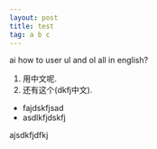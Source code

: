 ```yaml
---
layout: post
title: test
tag: a b c
---
```

ai how to user ul and ol all in english?

1. 用中文呢.
2. 还有这个(dkfj中文).

- fajdskfjsad
- asdlkfjdskfj

ajsdkfjdfkj
